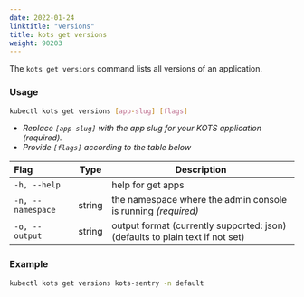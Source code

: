 ```yaml
---
date: 2022-01-24
linktitle: "versions"
title: kots get versions
weight: 90203
---
```


The `kots get versions` command lists all versions of an application.

### Usage

```bash
kubectl kots get versions [app-slug] [flags]
```

- _Replace `[app-slug]` with the app slug for your KOTS application (required)._
- _Provide `[flags]` according to the table below_

| Flag              | Type   | Description                                                         |
| :---------------- | ------ | ------------------------------------------------------------------- |
| `-h, --help`      |        | help for get apps                                                   |
| `-n, --namespace` | string | the namespace where the admin console is running _(required)_       |
| `-o, --output`    | string | output format (currently supported: json) (defaults to plain text if not set)|

### Example

```bash
kubectl kots get versions kots-sentry -n default
```
